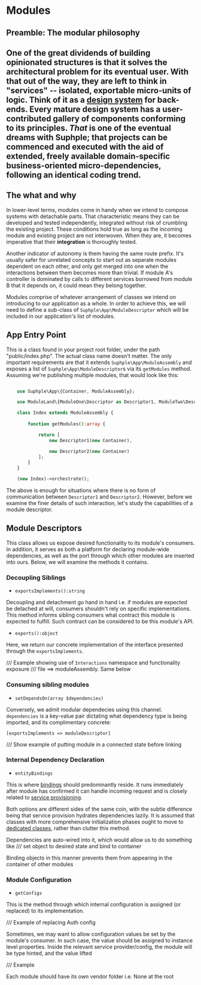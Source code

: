 # Modules

## Preamble: The modular philosophy
One of the great dividends of building opinionated structures is that it solves the architectural problem for its eventual user. With that out of the way, they are left to think in "services" -- isolated, exportable micro-units of logic. Think of it as a [design system](https://en.wikipedia.org/wiki/Design_system) for back-ends. Every mature design system has a user-contributed gallery of components conforming to its principles. *That* is one of the eventual dreams with Suphple; that projects can be commenced and executed with the aid of extended, freely available domain-specific business-oriented micro-dependencies, following an identical coding trend.
---

## The what and why
In lower-level terms, modules come in handy when we intend to compose systems with detachable parts. That characteristic means they can be developed and tested independently, integrated without risk of crumbling the existing project. These conditions hold true as long as the incoming module and existing project are not interwoven. When they are, it becomes imperative that their **integration** is thoroughly tested.

Another indicator of autonomy is them having the same route prefix. It's usually safer for unrelated concepts to start out as separate modules dependent on each other, and only get merged into one when the interactions between them becomes more than trivial. If module A's controller is dominated by calls to different services borrowed from module B that it depends on, it could mean they belong together.

Modules comprise of whatever arrangement of classes we intend on introducing to our application as a whole. In order to achieve this, we will need to define a sub-class of `Suphple\App\ModuleDescriptor` which will be included in our application's list of modules.

## App Entry Point
This is a class found in your project root folder, under the path "public/index.php". The actual class name doesn't matter. The only important requirements are that it extends `Suphple\App\ModuleAssembly` and exposes a list of `Suphple\App\ModuleDescriptor`s via its `getModules` method. Assuming we're publishing multiple modules, that would look like this:

```php

	use Suphple\App\{Container, ModuleAssembly};

	use ModuleLand\{ModuleOne\Descriptor as Descriptor1, ModuleTwo\Descriptor as Descriptor2};

	class Index extends ModuleAssembly {
		
		function getModules():array {

			return [
				new Descriptor1(new Container),

				new Descriptor2(new Container)
			];
		}
	}

	(new Index)->orchestrate();
```
The above is enough for situations where there is no form of communication between `Descriptor1` and `Descriptor2`. However, before we examine the finer details of such interaction, let's study the capabilities of a module descriptor.

## Module Descriptors
This class allows us expose desired functionality to its module's consumers. In addition, it serves as both a platform for declaring module-wide dependencies, as well as the port through which other modules are inserted into ours. Below, we will examine the methods it contains.

### Decoupling Siblings
- `exportsImplements():string`

Decoupling and detachment go hand in hand i.e. if modules are expected be detached at will, consumers shouldn't rely on specific implementations. This method informs sibling consumers what contract this module is expected to fulfill. Such contract can be considered to be this module's API.

- `exports():object`

Here, we return our concrete implementation of the interface presented through the `exportsImplements`.

/// Example showing use of `Interactions` namespace and functionality exposure
/// file ==> moduleAssembly. Same below

### Consuming sibling modules
- `setDependsOn(array $dependencies)`

Conversely, we admit modular dependecies using this channel. `dependencies` is a key-value pair dictating what dependency type is being imported, and its complimentary concrete:

`[exportsImplements => moduleDescriptor]`

/// Show example of putting module in a connected state before linking

### Internal Dependency Declaration
- `entityBindings`

This is where [bindings](/docs/v1/container/#contextual-binding) should predominantly reside. It runs immediately after module has confirmed it can handle incoming request and is closely related to [service provisioning](/docs/v1/service-provision).

Both options are different sides of the same coin, with the subtle difference being that service provision hydrates dependencies lazily. It is assumed that classes with more comprehensive initialization phases ought to move to [dedicated classes](/docs/v1/service-provision/#creating-a-new-provider), rather than clutter this method.

Dependencies are auto-wired into it, which would allow us to do something like
/// set object to desired state and bind to container

Binding objects in this manner prevents them from appearing in the container of other modules

### Module Configuration
- `getConfigs`

This is the method through which internal configuration is assigned (or replaced) to its implementation.

/// Example of replacing Auth config

Sometimes, we may want to allow configuration values be set by the module's consumer. In such case, the value should be assigned to instance level properties. Inside the relevant service provider/config, the module will be type hinted, and the value lifted

/// Example

Each module should have its own vendor folder i.e. None at the root